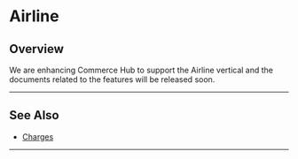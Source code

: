 # Airline

## Overview

We are enhancing Commerce Hub to support the Airline vertical and the documents related to the features will be released soon.

---

## See Also
- [Charges](?path=docs/Resources/API-Documents/Payments/Charges.md)

---

